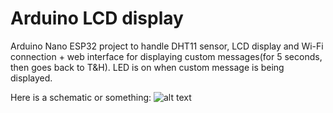 
# Arduino LCD display

Arduino Nano ESP32 project to handle DHT11 sensor, LCD display and Wi-Fi connection + web interface for displaying custom messages(for 5 seconds, then goes back to T&H).
LED is on when custom message is being displayed.

Here is a schematic or something:
![alt text](https://i.imgur.com/ahqNCaJ.png)
